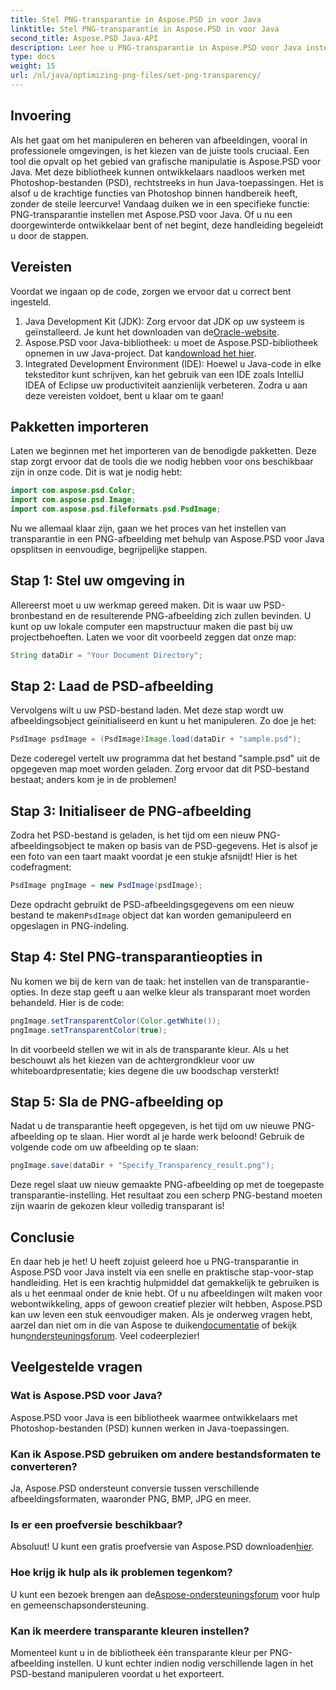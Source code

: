 ```yaml
---
title: Stel PNG-transparantie in Aspose.PSD in voor Java
linktitle: Stel PNG-transparantie in Aspose.PSD in voor Java
second_title: Aspose.PSD Java-API
description: Leer hoe u PNG-transparantie in Aspose.PSD voor Java instelt met een eenvoudige stapsgewijze zelfstudie. Perfect voor ontwikkelaars en grafisch ontwerpers.
type: docs
weight: 15
url: /nl/java/optimizing-png-files/set-png-transparency/
---
```

## Invoering
Als het gaat om het manipuleren en beheren van afbeeldingen, vooral in professionele omgevingen, is het kiezen van de juiste tools cruciaal. Een tool die opvalt op het gebied van grafische manipulatie is Aspose.PSD voor Java. Met deze bibliotheek kunnen ontwikkelaars naadloos werken met Photoshop-bestanden (PSD), rechtstreeks in hun Java-toepassingen. Het is alsof u de krachtige functies van Photoshop binnen handbereik heeft, zonder de steile leercurve! Vandaag duiken we in een specifieke functie: PNG-transparantie instellen met Aspose.PSD voor Java. Of u nu een doorgewinterde ontwikkelaar bent of net begint, deze handleiding begeleidt u door de stappen.
## Vereisten
Voordat we ingaan op de code, zorgen we ervoor dat u correct bent ingesteld.
1.  Java Development Kit (JDK): Zorg ervoor dat JDK op uw systeem is geïnstalleerd. Je kunt het downloaden van de[Oracle-website](https://www.oracle.com/java/technologies/javase-jdk11-downloads.html).
2.  Aspose.PSD voor Java-bibliotheek: u moet de Aspose.PSD-bibliotheek opnemen in uw Java-project. Dat kan[download het hier](https://releases.aspose.com/psd/java/).
3. Integrated Development Environment (IDE): Hoewel u Java-code in elke teksteditor kunt schrijven, kan het gebruik van een IDE zoals IntelliJ IDEA of Eclipse uw productiviteit aanzienlijk verbeteren.
Zodra u aan deze vereisten voldoet, bent u klaar om te gaan!
## Pakketten importeren
Laten we beginnen met het importeren van de benodigde pakketten. Deze stap zorgt ervoor dat de tools die we nodig hebben voor ons beschikbaar zijn in onze code. Dit is wat je nodig hebt:
```java
import com.aspose.psd.Color;
import com.aspose.psd.Image;
import com.aspose.psd.fileformats.psd.PsdImage;
```
Nu we allemaal klaar zijn, gaan we het proces van het instellen van transparantie in een PNG-afbeelding met behulp van Aspose.PSD voor Java opsplitsen in eenvoudige, begrijpelijke stappen.
## Stap 1: Stel uw omgeving in
Allereerst moet u uw werkmap gereed maken. Dit is waar uw PSD-bronbestand en de resulterende PNG-afbeelding zich zullen bevinden. U kunt op uw lokale computer een mapstructuur maken die past bij uw projectbehoeften. Laten we voor dit voorbeeld zeggen dat onze map:
```java
String dataDir = "Your Document Directory";
```
## Stap 2: Laad de PSD-afbeelding
Vervolgens wilt u uw PSD-bestand laden. Met deze stap wordt uw afbeeldingsobject geïnitialiseerd en kunt u het manipuleren. Zo doe je het:
```java
PsdImage psdImage = (PsdImage)Image.load(dataDir + "sample.psd");
```
Deze coderegel vertelt uw programma dat het bestand "sample.psd" uit de opgegeven map moet worden geladen. Zorg ervoor dat dit PSD-bestand bestaat; anders kom je in de problemen!
## Stap 3: Initialiseer de PNG-afbeelding
Zodra het PSD-bestand is geladen, is het tijd om een nieuw PNG-afbeeldingsobject te maken op basis van de PSD-gegevens. Het is alsof je een foto van een taart maakt voordat je een stukje afsnijdt! Hier is het codefragment:
```java
PsdImage pngImage = new PsdImage(psdImage);
```
 Deze opdracht gebruikt de PSD-afbeeldingsgegevens om een nieuw bestand te maken`PsdImage` object dat kan worden gemanipuleerd en opgeslagen in PNG-indeling.
## Stap 4: Stel PNG-transparantieopties in
Nu komen we bij de kern van de taak: het instellen van de transparantie-opties. In deze stap geeft u aan welke kleur als transparant moet worden behandeld. Hier is de code:
```java
pngImage.setTransparentColor(Color.getWhite());
pngImage.setTransparentColor(true);
```
In dit voorbeeld stellen we wit in als de transparante kleur. Als u het beschouwt als het kiezen van de achtergrondkleur voor uw whiteboardpresentatie; kies degene die uw boodschap versterkt!
## Stap 5: Sla de PNG-afbeelding op
Nadat u de transparantie heeft opgegeven, is het tijd om uw nieuwe PNG-afbeelding op te slaan. Hier wordt al je harde werk beloond! Gebruik de volgende code om uw afbeelding op te slaan:
```java
pngImage.save(dataDir + "Specify_Transparency_result.png");
```
Deze regel slaat uw nieuw gemaakte PNG-afbeelding op met de toegepaste transparantie-instelling. Het resultaat zou een scherp PNG-bestand moeten zijn waarin de gekozen kleur volledig transparant is!
## Conclusie
En daar heb je het! U heeft zojuist geleerd hoe u PNG-transparantie in Aspose.PSD voor Java instelt via een snelle en praktische stap-voor-stap handleiding. Het is een krachtig hulpmiddel dat gemakkelijk te gebruiken is als u het eenmaal onder de knie hebt. Of u nu afbeeldingen wilt maken voor webontwikkeling, apps of gewoon creatief plezier wilt hebben, Aspose.PSD kan uw leven een stuk eenvoudiger maken.
 Als je onderweg vragen hebt, aarzel dan niet om in die van Aspose te duiken[documentatie](https://reference.aspose.com/psd/java/) of bekijk hun[ondersteuningsforum](https://forum.aspose.com/c/psd/34). Veel codeerplezier!
## Veelgestelde vragen
### Wat is Aspose.PSD voor Java?
Aspose.PSD voor Java is een bibliotheek waarmee ontwikkelaars met Photoshop-bestanden (PSD) kunnen werken in Java-toepassingen.
### Kan ik Aspose.PSD gebruiken om andere bestandsformaten te converteren?
Ja, Aspose.PSD ondersteunt conversie tussen verschillende afbeeldingsformaten, waaronder PNG, BMP, JPG en meer.
### Is er een proefversie beschikbaar?
Absoluut! U kunt een gratis proefversie van Aspose.PSD downloaden[hier](https://releases.aspose.com/).
### Hoe krijg ik hulp als ik problemen tegenkom?
 U kunt een bezoek brengen aan de[Aspose-ondersteuningsforum](https://forum.aspose.com/c/psd/34) voor hulp en gemeenschapsondersteuning.
### Kan ik meerdere transparante kleuren instellen?
Momenteel kunt u in de bibliotheek één transparante kleur per PNG-afbeelding instellen. U kunt echter indien nodig verschillende lagen in het PSD-bestand manipuleren voordat u het exporteert.